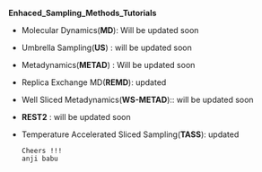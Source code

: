 **Enhaced_Sampling_Methods_Tutorials**


* Molecular Dynamics(**MD**):     Will be updated soon
* Umbrella Sampling(**US**) :     will be updated soon 
* Metadynamics(**METAD**)   :     Will be updated soon
* Replica Exchange MD(**REMD**):  updated
* Well Sliced Metadynamics(**WS-METAD**):: will be updated soon
* **REST2**       : will be updated soon
* Temperature Accelerated Sliced Sampling(**TASS**): updated
    
    

      Cheers !!!
      anji babu
